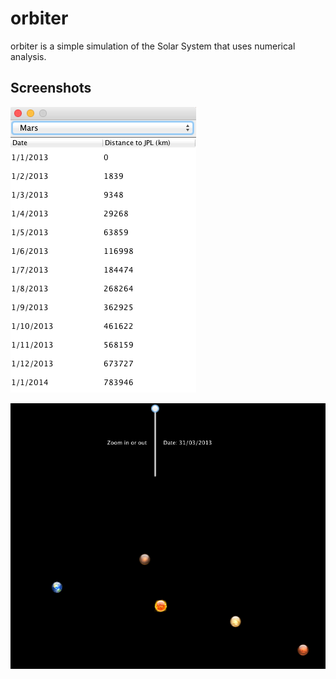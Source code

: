 # orbiter

orbiter is a simple simulation of the Solar System that uses numerical analysis.

## Screenshots

![data](docs/data.png)

![animation](docs/animation.png)

